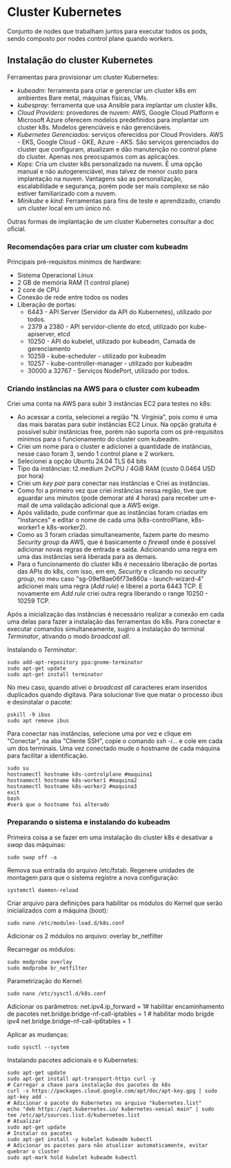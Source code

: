 # Cluster Kubernetes

Conjunto de nodes que trabalham juntos para executar todos os pods, sendo composto por nodes control plane quando workers.

## Instalação do cluster Kubernetes

Ferramentas para provisionar um cluster Kubernetes:
 - *kubeadm*: ferramenta para criar e gerenciar um cluster k8s em ambientes Bare metal, máquinas físicas, VMs.
 - *kubespray*: ferramenta que usa Ansible para implantar um cluster k8s.
 - *Cloud Providers*: provedores de nuvem: AWS, Google Cloud Platform e Microsoft Azure oferecem modelos predefinidos para implantar um cluster k8s. Modelos gerenciáveis e não gerenciáveis.
 - *Kubernetes Gerenciados*: serviços oferecidos por Cloud Providers. AWS - EKS, Google Cloud - GKE, Azure - AKS. São serviços gerenciados do cluster que configuram, atualizam e dão manutenção no control plane do cluster. Apenas nos preocupamos com as aplicações.
 - *Kops*: Cria um cluster k8s personalizado na nuvem. É uma opção manual e não autogerenciável, mas talvez de menor custo para implantação na nuvem. Vantagens são as personalização, escalabilidade e segurança, porém pode ser mais complexo se não estiver familiarizado com a nuvem.
 - *Minikube* e *kind*: Ferramentas para fins de teste e aprendizado, criando um cluster local em um único nó.

 Outras formas de implantação de um cluster Kubernetes consultar a doc oficial.

 ### Recomendações para criar um cluster com kubeadm
 
 Principais pré-requisitos mínimos de hardware:
  - Sistema Operacional Linux
  - 2 GB de memória RAM (1 control plane)
  - 2 core de CPU
  - Conexão de rede entre todos os nodes
  - Liberação de portas:
    - 6443 - API Server (Servidor da API do Kubernetes), utilizado por todos.
    - 2379 a 2380 - API servidor-cliente do etcd, utilizado por kube-apiserver, etcd
    - 10250 - API do kubelet, utilizado por 	kubeadm, Camada de gerenciamento
    - 10259 - kube-scheduler - utilizado por kubeadm
    - 10257 - kube-controller-manager - utilizado por kubeadm
    - 30000 a 32767 - Serviços NodePort, utilizado por todos.


 ### Criando instâncias na AWS para o cluster com kubeadm

 Criei uma conta na AWS para subir 3 instâncias EC2 para testes no k8s:
  - Ao acessar a conta, selecionei a região "N. Virginia", pois como é uma das mais baratas para subir instâncias EC2 Linux. Na opção gratuita é possível subir instânicias free, porém não suporta com os pré-requisitos mínimos para o funcionamento do cluster com kubeadm.
  - Criei um nome para o cluster e adicionei a quantidade de instâncias, nesse caso foram 3, sendo 1 control plane e 2 workers.
  - Selecionei a opção Ubuntu 24.04 TLS 64 bits
  - Tipo da instâncias: t2.medium 2vCPU / 4GiB RAM (custo 0.0464 USD por hora)
  - Criei um *key pair* para conectar nas instâncias e Criei as instâncias.
  - Como foi a primeiro vez que criei instâncias nessa região, tive que aguardar uns minutos (pode demorar até 4 horas) para receber um e-mail de uma validação adicional que a AWS exige.
  - Após validado, pude confirmar que as instâncias foram criadas em "Instances" e editar o nome de cada uma (k8s-controlPlane, k8s-worker1 e k8s-worker2).
  - Como as 3 foram criadas simultaneamente, fazem parte do mesmo *Security group* da AWS, que é basicamente o *firewall* onde é possível adicionar novas regras de entrada e saída. Adicionando uma regra em uma das instâncias será liberada para as demais.
  - Para o funcionamento do cluster k8s é necessário liberação de portas das APIs do k8s, com isso, em em, *Security* e clicando no *security group*, no meu caso "sg-09ef8ae06f73e860a - launch-wizard-4" adicionei mais uma regra (*Add rule*) e liberei a porta 6443 TCP. E novamente em *Add rule* criei outra regra liberando o range 10250 - 10259 TCP.

Após a inicialização das instâncias é necessário realizar a conexão em cada uma delas para fazer a instalação das ferramentas do k8s.
Para conectar e executar comandos simultaneamente, sugiro a instalação do terminal *Terminator*, ativando o modo *broadcast all*.

Instalando o *Terminator*:

```
sudo add-apt-repository ppa:gnome-terminator
sudo apt-get update
sudo apt-get install terminator
```
No meu caso, quando ativei o *broadcast all* caracteres eram inseridos duplicados quando digitava. Para solucionar tive que matar o processo *ibus* e desinstalar o pacote:

```
pskill -9 ibus
sudo apt remove ibus
```
Para conectar nas instâncias, selecione uma por vez e clique em "Conectar", na aba "Cliente SSH", copie o comando *ssh -i*... e cole em cada um dos terminais.
Uma vez conectado mude o hostname de cada máquina para facilitar a identificação.

```
sudo su
hostnamectl hostname k8s-controlplane #maquina1
hostnamectl hostname k8s-worker1 #maquina2
hostnamectl hostname k8s-worker2 #maquina3
exit
bash
#verá que o hostname foi alterado
```
### Preparando o sistema e instalando do kubeadm

Primeira coisa a se fazer em uma instalação do cluster k8s é desativar a *swap* das máquinas:

```
sudo swap off -a
```
Remova sua entrada do arquivo /etc/fstab.
Regenere unidades de montagem para que o sistema registre a nova configuração:

```
systemctl daemon-reload
```

Criar arquivo para definições para habilitar os módulos do Kernel que serão inicializados com a máquina (boot):

```
sudo nano /etc/modules-load.d/k8s.conf
```
Adicionar os 2 módulos no arquivo:
overlay
br_netfilter 

Recarregar os módulos:
```
sudo modprobe overlay
sudo modprobe br_netfilter
```
Parametrização do Kernel:

```
sudo nano /etc/sysctl.d/k8s.conf
```
Adicionar os parâmetros:
net.ipv4.ip_forward = 1# habilitar encaminhamento de pacotes
net.bridge.bridge-nf-call-iptables = 1 # habilitar modo brigde ipv4
net.bridge.bridge-nf-call-ip6tables = 1

Aplicar as mudanças:
```
sudo sysctl --system
```

Instalando pacotes adicionais e o Kubernetes:
```
sudo apt-get update
sudo apt-get install apt-transport-https curl -y
# Carregar a chave para instalação dos pacotes do k8s
curl -s https://packages.cloud.google.com/apt/doc/apt-key.gpg | sudo apt-key add -
# Adicionar o pacote do Kubernetes no arquivo "kubernetes.list"
echo "deb https://apt.kubernetes.io/ kubernetes-xenial main" | sudo tee /etc/apt/sources.list.d/kubernetes.list
# Atualizar
sudo apt-get update
# Instalar os pacotes
sudo apt-get install -y kubelet kubeadm kubectl
# Adicionar os pacotes para não atualizar automaticamente, evitar quebrar o cluster
sudo apt-mark hold kubelet kubeadm kubectl

```

